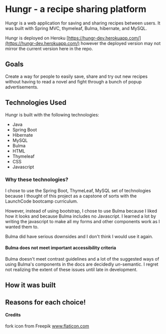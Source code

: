 # Hungr - a recipe sharing platform
Hungr is a web application for saving and sharing recipes between users.  It was built with Spring MVC, thymeleaf, Bulma, hibernate, and MySQL.

Hungr is deployed on Heroku [https://hungr-dev.herokuapp.com/](https://hungr-dev.herokuapp.com/) however the deployed version may not mirror the current version here in the repo.

## Goals
Create a way for people to easily save, share and try out new recipes without having to read a novel and fight through a bunch of popup advertisements.

## Technologies Used
Hungr is built with the following technologies:
* Java
* Spring Boot
* Hibernate
* MySQL
* Bulma
* HTML
* Thymeleaf
* CSS
* Javascript

### Why these technologies?
I chose to use the Spring Boot, ThymeLeaf, MySQL set of technologies because I thought of this project as a capstone of sorts with the LaunchCode bootcamp curriculum.

However, instead of using bootstrap, I chose to use Bulma because I liked how it looks and because Bulma includes no Javascript.
I learned a lot by writing the javascript to make all my forms and other components work as I wanted them to.

Bulma did have serious downsides and I don't think I would use it again. 
#### Bulma does not meet important accessibility criteria
Bulma doesn't meet contrast guidelines and a lot of the suggested ways of using Bulma's components in the docs are decidedly *un*-semantic.
I regret not realizing the extent of these issues until late in development.

## How it was built



## Reasons for each choice!



#### Credits
fork icon from Freepik www.flaticon.com